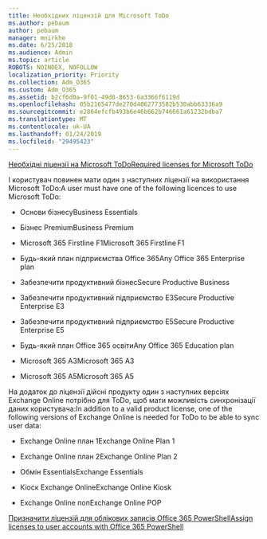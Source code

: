 ```yaml
---
title: Необхідних ліцензій для Microsoft ToDo
ms.author: pebaum
author: pebaum
manager: mnirkhe
ms.date: 6/25/2018
ms.audience: Admin
ms.topic: article
ROBOTS: NOINDEX, NOFOLLOW
localization_priority: Priority
ms.collection: Adm_O365
ms.custom: Adm_O365
ms.assetid: b2cf6d0a-9f01-49d8-8653-6a3366f6119d
ms.openlocfilehash: 05b2165477de270d4062773582b530abb63336a9
ms.sourcegitcommit: e2864efcfb493b6e46b662b746661a61232bdba7
ms.translationtype: MT
ms.contentlocale: uk-UA
ms.lasthandoff: 01/24/2019
ms.locfileid: "29495423"
---
```

[<span data-ttu-id="021b1-102">Необхідні ліцензії на Microsoft ToDo</span><span class="sxs-lookup"><span data-stu-id="021b1-102">Required licenses for Microsoft ToDo</span></span>](https://support.office.com/article/381e9d1b-c500-49b5-973e-890fd86528d7.aspx)
  
<span data-ttu-id="021b1-103">І користувач повинен мати один з наступних ліцензії на використання Microsoft ToDo:</span><span class="sxs-lookup"><span data-stu-id="021b1-103">A user must have one of the following licences to use Microsoft ToDo:</span></span>
  
- <span data-ttu-id="021b1-104">Основи бізнесу</span><span class="sxs-lookup"><span data-stu-id="021b1-104">Business Essentials</span></span>
    
- <span data-ttu-id="021b1-105">Бізнес Premium</span><span class="sxs-lookup"><span data-stu-id="021b1-105">Business Premium</span></span>
    
- <span data-ttu-id="021b1-106">Microsoft 365 Firstline F1</span><span class="sxs-lookup"><span data-stu-id="021b1-106">Microsoft 365 Firstline F1</span></span>
    
- <span data-ttu-id="021b1-107">Будь-який план підприємства Office 365</span><span class="sxs-lookup"><span data-stu-id="021b1-107">Any Office 365 Enterprise plan</span></span>
    
- <span data-ttu-id="021b1-108">Забезпечити продуктивний бізнес</span><span class="sxs-lookup"><span data-stu-id="021b1-108">Secure Productive Business</span></span>
    
- <span data-ttu-id="021b1-109">Забезпечити продуктивний підприємство E3</span><span class="sxs-lookup"><span data-stu-id="021b1-109">Secure Productive Enterprise E3</span></span>
    
- <span data-ttu-id="021b1-110">Забезпечити продуктивний підприємство E5</span><span class="sxs-lookup"><span data-stu-id="021b1-110">Secure Productive Enterprise E5</span></span>
    
- <span data-ttu-id="021b1-111">Будь-який план Office 365 освіти</span><span class="sxs-lookup"><span data-stu-id="021b1-111">Any Office 365 Education plan</span></span>
    
- <span data-ttu-id="021b1-112">Microsoft 365 A3</span><span class="sxs-lookup"><span data-stu-id="021b1-112">Microsoft 365 A3</span></span>
    
- <span data-ttu-id="021b1-113">Microsoft 365 A5</span><span class="sxs-lookup"><span data-stu-id="021b1-113">Microsoft 365 A5</span></span>
    
<span data-ttu-id="021b1-114">На додаток до ліцензії дійсні продукту один з наступних версіях Exchange Online потрібно для ToDo, щоб мати можливість синхронізації даних користувача:</span><span class="sxs-lookup"><span data-stu-id="021b1-114">In addition to a valid product license, one of the following versions of Exchange Online is needed for ToDo to be able to sync user data:</span></span> 
  
- <span data-ttu-id="021b1-115">Exchange Online план 1</span><span class="sxs-lookup"><span data-stu-id="021b1-115">Exchange Online Plan 1</span></span>
    
- <span data-ttu-id="021b1-116">Exchange Online план 2</span><span class="sxs-lookup"><span data-stu-id="021b1-116">Exchange Online Plan 2</span></span>
    
- <span data-ttu-id="021b1-117">Обмін Essentials</span><span class="sxs-lookup"><span data-stu-id="021b1-117">Exchange Essentials</span></span>
    
- <span data-ttu-id="021b1-118">Кіоск Exchange Online</span><span class="sxs-lookup"><span data-stu-id="021b1-118">Exchange Online Kiosk</span></span>
    
- <span data-ttu-id="021b1-119">Exchange Online поп</span><span class="sxs-lookup"><span data-stu-id="021b1-119">Exchange Online POP</span></span>
    
[<span data-ttu-id="021b1-120">Призначити ліцензій для облікових записів Office 365 PowerShell</span><span class="sxs-lookup"><span data-stu-id="021b1-120">Assign licenses to user accounts with Office 365 PowerShell</span></span>](https://docs.microsoft.com/en-us/office365/enterprise/powershell/assign-licenses-to-user-accounts-with-office-365-powershell )
  

